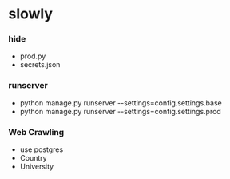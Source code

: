 # slowly

### hide
- prod.py
- secrets.json

### runserver
- python manage.py runserver --settings=config.settings.base
- python manage.py runserver --settings=config.settings.prod

### Web Crawling
- use postgres
- Country
- University
